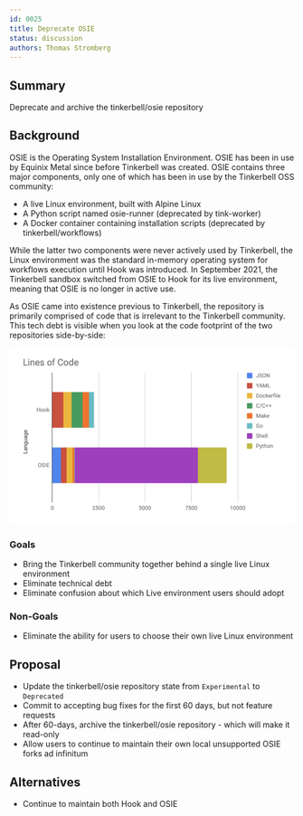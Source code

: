 ```yaml
---
id: 0025
title: Deprecate OSIE
status: discussion
authors: Thomas Stromberg
---
```


## Summary

Deprecate and archive the tinkerbell/osie repository

## Background

OSIE is the Operating System Installation Environment. OSIE has been in use by Equinix Metal since before Tinkerbell was created. OSIE contains three major components, only one of which has been in use by the Tinkerbell OSS community:

* A live Linux environment, built with Alpine Linux
* A Python script named osie-runner (deprecated by tink-worker)
* A Docker container containing installation scripts (deprecated by tinkerbell/workflows)

While the latter two components were never actively used by Tinkerbell, the Linux environment was the standard in-memory operating system for workflows execution until Hook was introduced. In September 2021, the Tinkerbell sandbox switched from OSIE to Hook for its live environment, meaning that OSIE is no longer in active use.

As OSIE came into existence previous to Tinkerbell, the repository is primarily comprised of code that is irrelevant to the Tinkerbell community.
This tech debt is visible when you look at the code footprint of the two repositories side-by-side:

![code size chart](chart.png "code size chart")

### Goals

* Bring the Tinkerbell community together behind a single live Linux environment
* Eliminate technical debt
* Eliminate confusion about which Live environment users should adopt

### Non-Goals

* Eliminate the ability for users to choose their own live Linux environment

## Proposal

* Update the tinkerbell/osie repository state from `Experimental` to `Deprecated`
* Commit to accepting bug fixes for the first 60 days, but not feature requests
* After 60-days, archive the tinkerbell/osie repository - which will make it read-only
* Allow users to continue to maintain their own local unsupported OSIE forks ad infinitum

## Alternatives

* Continue to maintain both Hook and OSIE
